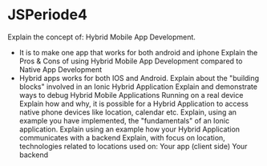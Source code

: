 # JSPeriode4
Explain the concept of: Hybrid Mobile App Development.
- It is to make one app that works for both android and iphone
Explain the Pros & Cons of using Hybrid Mobile App Development compared to Native App Development
- Hybrid apps works for both IOS and Android.
Explain about the "building blocks" involved in an Ionic Hybrid Application
Explain and demonstrate ways to debug Hybrid Mobile Applications Running on a real device
Explain how and why, it is possible for a Hybrid Application to access native phone devices like location, calendar etc. 
Explain, using an example you have implemented, the "fundamentals" of an Ionic application.
Explain using an example how your Hybrid Application communicates with a backend 
Explain, with focus on location, technologies related to locations used on:
Your app (client side)
Your backend
